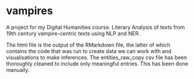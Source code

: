 # vampires
A project for my Digital Humanities course. Literary Analysis of texts from 19th century vampire-centric texts using NLP and NER.

The html file is the output of the RMarkdown file, the latter of which contains the code that was run to create data we can work with and visualisations to make inferences. 
The entities_raw_copy csv file has been thoroughly cleaned to include only meaningful entries. This has been done manually. 
